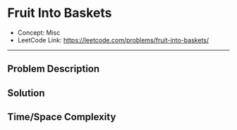 # Fruit Into Baskets

- Concept: Misc
- LeetCode Link: https://leetcode.com/problems/fruit-into-baskets/

---

## Problem Description

## Solution

## Time/Space Complexity

